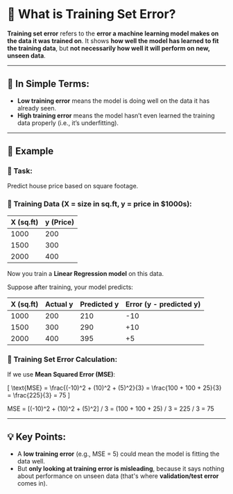 # 📘 What is Training Set Error?

**Training set error** refers to the **error a machine learning model makes on the data it was trained on**. It shows **how well the model has learned to fit the training data**, but **not necessarily how well it will perform on new, unseen data**.

---

## 📌 In Simple Terms:

- **Low training error** means the model is doing well on the data it has already seen.
- **High training error** means the model hasn’t even learned the training data properly (i.e., it’s underfitting).

---

## 🔢 Example

### 🎯 Task:

Predict house price based on square footage.

### 🧮 Training Data (X = size in sq.ft, y = price in $1000s):

| X (sq.ft) | y (Price) |
| --------- | --------- |
| 1000      | 200       |
| 1500      | 300       |
| 2000      | 400       |

Now you train a **Linear Regression model** on this data.

Suppose after training, your model predicts:

| X (sq.ft) | Actual y | Predicted y | Error (y - predicted y) |
| --------- | -------- | ----------- | ----------------------- |
| 1000      | 200      | 210         | -10                     |
| 1500      | 300      | 290         | +10                     |
| 2000      | 400      | 395         | +5                      |

### 🧮 Training Set Error Calculation:

If we use **Mean Squared Error (MSE)**:

\[
\text{MSE} = \frac{(-10)^2 + (10)^2 + (5)^2}{3} = \frac{100 + 100 + 25}{3} = \frac{225}{3} = 75
\]

MSE = [(-10)^2 + (10)^2 + (5)^2] / 3
= (100 + 100 + 25) / 3
= 225 / 3
= 75

---

## 💡 Key Points:

- A **low training error** (e.g., MSE = 5) could mean the model is fitting the data well.
- But **only looking at training error is misleading**, because it says nothing about performance on unseen data (that's where **validation/test error** comes in).
